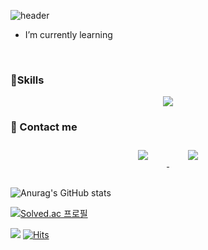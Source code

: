 ![header](https://capsule-render.vercel.app/api?type=waving&color=timeGradient&height=200&section=header&text=wxxk&fontSize=50&fontColor=ffffff&fontAlign=70)
- I’m currently learning

</br>

### 🤖Skills

<p align="center">
<img src="https://img.shields.io/badge/Python-3766AB?style=flat-square&logo=Python&logoColor=white"/>
</p>

### 🤝 Contact me
<div align="center">
    <a href="mailto:dwde22@gmail.com">
        <img 
            src="https://img.shields.io/badge/Gmail-D14836?style=for-the-badge&logo=gmail&logoColor=white&link="mailto:dwde22@gmail.com""
            style="height: auto; margin-left: 20px; margin-right: 20px; padding: 10px;"/>
    </a>
    <a href="https://instagram.com/wx.xk_">
        <img 
            src="https://img.shields.io/badge/Instagram-E4405F?style=for-the-badge&logo=instagram&logoColor=white&link=https://www.instagram.com/wx.xk_/"
            style="height: auto; margin-left: 20px; margin-right: 20px; padding: 10px;"/>
    </a>
</div>

</br>

![Anurag's GitHub stats](https://github-readme-stats.vercel.app/api?username=wxxk&theme=merko&show_icons=true)

[![Solved.ac 프로필](http://mazassumnida.wtf/api/v2/generate_badge?boj=dwde2)](https://solved.ac/dwde2)

![](https://img.shields.io/github/followers/wxxk?style=social)
[![Hits](https://hits.seeyoufarm.com/api/count/incr/badge.svg?url=https%3A%2F%2Fgithub.com%2Fwxxk&count_bg=%2357A819&title_bg=%23000000&icon=github.svg&icon_color=%2300FF06&title=hits&edge_flat=false)](https://hits.seeyoufarm.com)
